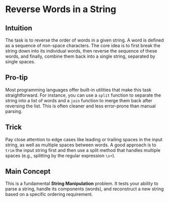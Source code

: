 # Reverse Words in a String

## Intuition

The task is to reverse the order of words in a given string. A word is defined as a sequence of non-space characters. The core idea is to first break the string down into its individual words, then reverse the sequence of these words, and finally, combine them back into a single string, separated by single spaces.

## Pro-tip

Most programming languages offer built-in utilities that make this task straightforward. For instance, you can use a `split` function to separate the string into a list of words and a `join` function to merge them back after reversing the list. This is often cleaner and less error-prone than manual parsing.

## Trick

Pay close attention to edge cases like leading or trailing spaces in the input string, as well as multiple spaces between words. A good approach is to `trim` the input string first and then use a split method that handles multiple spaces (e.g., splitting by the regular expression `\s+`).

## Main Concept

This is a fundamental **String Manipulation** problem. It tests your ability to parse a string, handle its components (words), and reconstruct a new string based on a specific ordering requirement.
